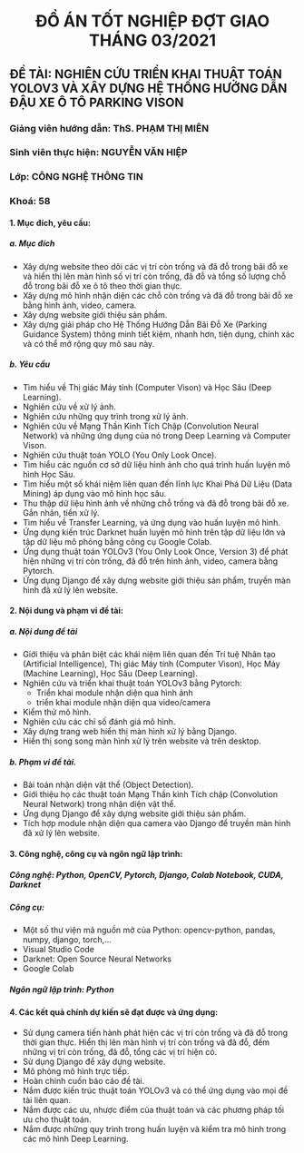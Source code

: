 <h1 align="center"> ĐỒ ÁN TỐT NGHIỆP ĐỢT GIAO THÁNG 03/2021 </h1>


## ĐỀ TÀI: NGHIÊN CỨU TRIỂN KHAI THUẬT TOÁN YOLOV3 VÀ XÂY DỰNG HỆ THỐNG HƯỚNG DẪN ĐẬU XE Ô TÔ PARKING VISON
### Giảng viên hướng dẫn: ThS. PHẠM THỊ MIÊN  
### Sinh viên thực hiện: NGUYỄN VĂN HIỆP
### Lớp: CÔNG NGHỆ THÔNG TIN
### Khoá: 58
#### 1. Mục đích, yêu cầu:
##### a. Mục đích
-	Xây dựng website theo dõi các vị trí còn trống và đã đỗ trong bãi đỗ xe và hiển thị lên màn hình số vị trí còn trống, đã đỗ và tổng số lượng chỗ đỗ trong bãi đỗ xe ô tô theo thời gian thực.
-	Xây dựng mô hình nhận diện các chỗ còn trống và đã đỗ trong bãi đỗ xe bằng hình ảnh, video, camera.
-	Xây dựng website giới thiệu sản phẩm.
-	Xây dựng giải pháp cho Hệ Thống Hướng Dẫn Bãi Đỗ Xe (Parking Guidance System) thông minh tiết kiệm, nhanh hơn, tiện dụng, chính xác và có thể mở rộng quy mô sau này.
##### b. Yêu cầu
-	Tìm hiểu về Thị giác Máy tính (Computer Vison) và Học Sâu (Deep Learning).
-	Nghiên cứu về xử lý ảnh.
-	Nghiên cứu những quy trình trong xử lý ảnh.
-	Nghiên cứu về Mạng Thần Kinh Tích Chập (Convolution Neural Network) và những ứng dụng của nó trong Deep Learning và Computer Vison.
-	Nghiên cứu thuật toán YOLO (You Only Look Once).
-	Tìm hiểu các nguồn cơ sở dữ liệu hình ảnh cho quá trình huấn luyện mô hình Học Sâu.
-	Tìm hiểu một số khái niệm liên quan đến lĩnh lực Khai Phá Dữ Liệu (Data Mining) áp dụng vào mô hình học sâu.
-	Thu thập dữ liệu hình ảnh về những chỗ trống và đã đỗ trong bãi đỗ xe. Gắn nhãn, tiền xử lý.
-	Tìm hiểu về Transfer Learning, và ứng dụng vào huấn luyện mô hình.
-	Ứng dụng kiến trúc Darknet huấn luyện mô hình trên tập dữ liệu lớn và tập dữ liệu mô phỏng bằng công cụ Google Colab.
-	Ứng dụng thuật toán YOLOv3 (You Only Look Once, Version 3) để phát hiện những vị trí còn trống, đã đỗ trên hình ảnh, video, camera bằng Pytorch.
-	Ứng dụng Django để xây dựng website giới thiệu sản phẩm, truyền màn hình đã xử lý lên website.
#### 2. Nội dung và phạm vi đề tài:
##### a. Nội dung đề tài
-	Giới thiệu và phân biệt các khái niệm liên quan đến Trí tuệ Nhân tạo (Artificial Intelligence), Thị giác Máy tính (Computer Vison), Học Máy (Machine Learning), Học Sâu (Deep Learning).
- Nghiên cứu và triển khai thuật toán YOLOv3 bằng Pytorch:
  - Triển khai module nhận diện qua hình ảnh
  - triển khai module nhận diện qua video/camera
-	Kiểm thử mô hình.
-	Nghiên cứu các chỉ số đánh giá mô hình.
-	Xây dựng trang web hiển thị màn hình xử lý bằng Django.
-	Hiển thị song song màn hình xử lý trên website và trên desktop.
##### b. Phạm vi đề tài.
-	Bài toán nhận diện vật thể (Object Detection).
-	Giới thiệu họ các thuật toán Mạng Thần kinh Tích chập (Convolution Neural Network) trong nhận diện vật thể.
-	Ứng dụng Django để xây dựng website giới thiệu sản phẩm.
-	Tích hợp module nhận diện qua camera vào Django để truyền màn hình đã xử lý lên website.

#### 3. Công nghệ, công cụ và ngôn ngữ lập trình:
##### Công nghệ: Python, OpenCV, Pytorch, Django, Colab Notebook, CUDA, Darknet
##### Công cụ:
- Một số thư viện mã nguồn mở của Python: opencv-python, pandas, numpy, django, torch,...
- Visual Studio Code
- Darknet: Open Source Neural Networks
- Google Colab
##### Ngôn ngữ lập trình: Python
#### 4. Các kết quả chính dự kiến sẽ đạt được và ứng dụng:
-	Sử dụng camera tiến hành phát hiện các vị trí còn trống và đã đỗ trong thời gian thực. Hiển thị lên màn hình vị trí còn trống và đã đỗ, đếm những vị trí còn trống, đã đỗ, tổng các vị trí hiện có.
-	Sử dụng Django để xây dựng website.
-	Mô phỏng mô hình trực tiếp.
-	Hoàn chỉnh cuốn báo cáo đề tài.
-	Nắm được kiến trúc thuật toán YOLOv3 và có thể ứng dụng vào mọi đề tài liên quan.
-	Nắm được các ưu, nhược điểm của thuật toán và các phương pháp tối ưu cho thuật toán.
-	Nắm được những quy trình trong huấn luyện và kiểm tra mô hình trong các mô hình Deep Learning.
